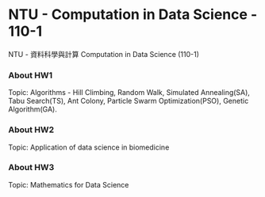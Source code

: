 # NTU - Computation in Data Science - 110-1
NTU - 資料科學與計算 Computation in Data Science (110-1)

### About HW1
Topic: Algorithms - Hill Climbing, Random Walk, Simulated Annealing(SA), Tabu Search(TS), Ant Colony, Particle Swarm Optimization(PSO), Genetic Algorithm(GA).

### About HW2
Topic: Application of data science in biomedicine

### About HW3
Topic: Mathematics for Data Science
